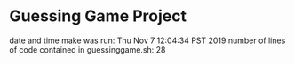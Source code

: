 # Guessing Game Project
date and time make was run: Thu Nov  7 12:04:34 PST 2019
number of lines of code contained in guessinggame.sh: 28 
